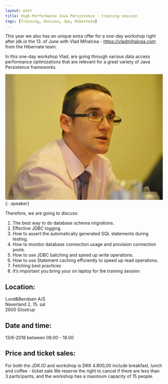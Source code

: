 ```yaml
---
layout: post
title: High-Performance Java Persistence - training session
tags: [Training, Session, Jpa, Hibernate]
---
```


This year we also has an unique extra offer for a one-day workshop right after jdk.io the 13. of June with Vlad Mihalcea - https://vladmihalcea.com from the Hibernate team.

In this one-day workshop Vlad, are going through various data access performance optimizations that are relevant for a great variety of Java Persistence frameworks.
<!-- more -->
![](/assets/img/speakers/vladmihalcea.jpg){: .speaker}

Therefore, we are going to discuss:

1. The best way to do database schema migrations.
2. Effective JDBC logging.
3. How to assert the automatically generated SQL statements during testing.
4. How to monitor database connection usage and provision connection pools.
5. How to use JDBC batching and speed up write operations.
6. How to use Statement caching efficiently to speed up read operations.
7. Fetching best practices
8. It’s important you bring your on laptop for the training session

## Location:

Lund&Bendsen A/S  
Naverland 2, 15. sal  
2600 Glostrup

## Date and time: 
13/6-2018 between 09.00 - 18.00

## Price and ticket sales:

For both the JDK.IO and workshop is DKK 4.800,00  include breakfast, lunch and coffee - ticket sale
We reserve the right to cancel if there are less than 3 participants, and the workshop has a maximum capacity of 15 people.